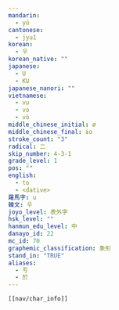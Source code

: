 ```yaml
---
mandarin:
  - yú
cantonese:
  - jyu1
korean:
  - 우
korean_native: ""
japanese:
  - U
  - KU
japanese_nanori: ""
vietnamese:
  - vu
  - vo
  - vò
middle_chinese_initial: ø
middle_chinese_final: ɨo
stroke_count: "3"
radical: 二
skip_number: 4-3-1
grade_level: 1
pos: ""
english:
  - to
  - <dative>
羅馬字: u
韓文: 우
joyo_level: 表外字
hsk_level: ""
hanmun_edu_level: 中
danayo_id: 22
mc_id: 70
graphemic_classification: 象形
stand_in: "TRUE"
aliases:
  - 亐
  - 於
---
```


```meta-bind-embed
[[nav/char_info]]
```
